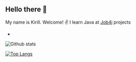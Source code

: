 ## Hello there 👋
My name is Kirill. Welcome! :v:
I learn Java at [Job4j](https://job4j.ru/)
projects

-
![Github stats](https://github-readme-stats.vercel.app/api?username=Kirprox&hide=stars,prs,issues,contribs)

[![Top Langs](https://github-readme-stats.vercel.app/api/top-langs/?username=Kirprox&layout=compact)](https://github.com/ShamRail/github-readme-stats)

<!--
**Kirprox/Kirprox** is a ✨ _special_ ✨ repository because its `README.md` (this file) appears on your GitHub profile.

Here are some ideas to get you started:

- 🔭 I’m currently working on ...
- 🌱 I’m currently learning ...
- 👯 I’m looking to collaborate on ...
- 🤔 I’m looking for help with ...
- 💬 Ask me about ...
- 📫 How to reach me: ...
- 😄 Pronouns: ...
- ⚡ Fun fact: ...
-->
